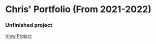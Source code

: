 # Chris' Portfolio (From 2021-2022)
### Unfinished project

[View Project](https://chriskportfolio.netlify.app)

